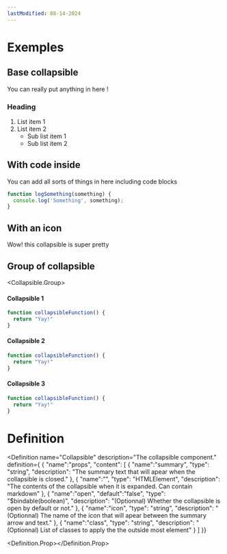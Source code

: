 ```yaml
---
lastModified: 08-14-2024
---
```


<script>
  import { Collapsible } from '$lib/components';
  import { Definition } from "$lib/components";
</script>

# Exemples

## Base collapsible

<Collapsible summary="Base collapsible" >
You can really put anything in here !

### Heading

1. List item 1
2. List item 2
   - Sub list item 1
   - Sub list item 2

</Collapsible>

## With code inside

<Collapsible summary="With code inside">
You can add all sorts of things in here including code blocks

```js
function logSomething(something) {
  console.log('Something', something);
}
```
</Collapsible>

## With an icon

<Collapsible summary="With an icon" icon="line-md:moon-alt-loop">
Wow! this collapsible is super pretty
</Collapsible>


## Group of collapsible

<Collapsible.Group>
<Collapsible summary="Collapsible 1">

#### Collapsible 1

```js
function collapsibleFunction() {
  return "Yay!"
}
```
</Collapsible>
<Collapsible summary="Collapsible 2">

#### Collapsible 2

```js
function collapsibleFunction() {
  return "Yay!"
}
```
</Collapsible>
<Collapsible summary="Collapsible 3">

#### Collapsible 3

```js
function collapsibleFunction() {
  return "Yay!"
}
```
</Collapsible>
</Collapsible.Group>

# Definition

<Definition
name="Collapsible"
description="The collapsible component."
definition={
{
"name":"props",
"content": [
{
"name":"summary",
"type": "string",
"description": "The summary text that will apear when the collapsible is closed."
},
{
"name":"<slot>",
"type": "HTMLElement",
"description": "The contents of the collapsible when it is expanded. Can contain markdown"
},
{
"name":"open",
"default":"false",
"type": "$bindable(boolean)",
"description": "(Optionnal) Whether the collapsible is open by default or not."
},
{
"name":"icon",
"type": "string",
"description": "(Optionnal) The name of the icon that will apear between the summary arrow and text."
},
{
"name":"class",
"type": "string",
"description": "(Optionnal) List of classes to apply the the outside most element"
}
]
}}
>
<Definition.Prop></Definition.Prop>
</Definition>
